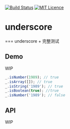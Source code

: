 [![Build Status](https://travis-ci.org/Aladdin-ADD/underscore.svg?branch=master)](https://travis-ci.org/Aladdin-ADD/underscore)
[![MIT Licence](https://badges.frapsoft.com/os/mit/mit.svg)](https://opensource.org/licenses/mit-license.php)   
# underscore
===
underscore + 完整测试

## Demo
WIP
```js
_.isNumber(1989); // true
_.isArray([]); // true
_.isString('1989'); // true
_.isBoolean(true); //true
_.isNumber('1989'); // false
```
## API
WIP